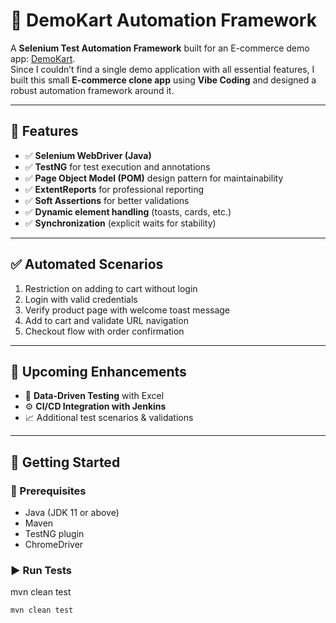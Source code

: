 # 🛒 DemoKart Automation Framework  

A **Selenium Test Automation Framework** built for an E-commerce demo app: [DemoKart](https://automatedemokart.vercel.app/).  
Since I couldn’t find a single demo application with all essential features, I built this small **E-commerce clone app** using **Vibe Coding** and designed a robust automation framework around it.  

---

## 🚀 Features  

- ✅ **Selenium WebDriver (Java)**  
- ✅ **TestNG** for test execution and annotations  
- ✅ **Page Object Model (POM)** design pattern for maintainability  
- ✅ **ExtentReports** for professional reporting  
- ✅ **Soft Assertions** for better validations  
- ✅ **Dynamic element handling** (toasts, cards, etc.)  
- ✅ **Synchronization** (explicit waits for stability)  

---

## ✅ Automated Scenarios  

1. Restriction on adding to cart without login  
2. Login with valid credentials  
3. Verify product page with welcome toast message  
4. Add to cart and validate URL navigation  
5. Checkout flow with order confirmation  

---

## 📌 Upcoming Enhancements  

- 🔄 **Data-Driven Testing** with Excel  
- ⚙️ **CI/CD Integration with Jenkins**  
- 📈 Additional test scenarios & validations  

---

## 🏁 Getting Started  

### 🔧 Prerequisites  
- Java (JDK 11 or above)  
- Maven  
- TestNG plugin  
- ChromeDriver  

### ▶️ Run Tests  
mvn clean test

```bash
mvn clean test
